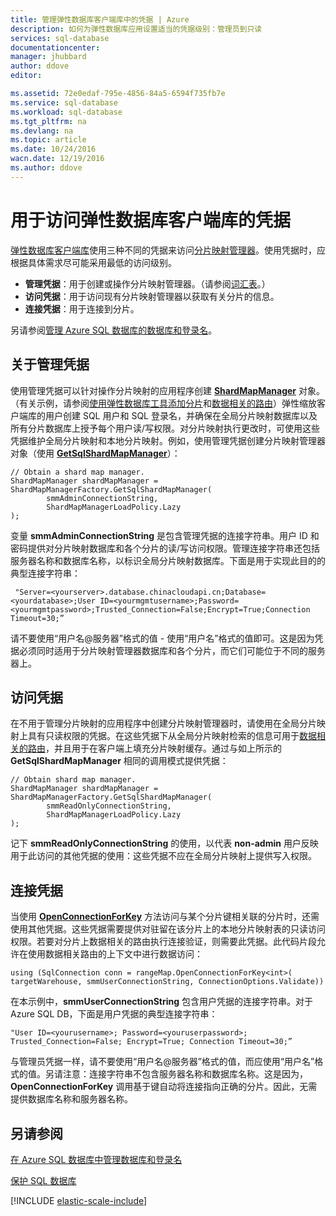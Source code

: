```yaml
---
title: 管理弹性数据库客户端库中的凭据 | Azure
description: 如何为弹性数据库应用设置适当的凭据级别：管理员到只读
services: sql-database
documentationcenter: 
manager: jhubbard
author: ddove
editor: 

ms.assetid: 72e0edaf-795e-4856-84a5-6594f735fb7e
ms.service: sql-database
ms.workload: sql-database
ms.tgt_pltfrm: na
ms.devlang: na
ms.topic: article
ms.date: 10/24/2016
wacn.date: 12/19/2016
ms.author: ddove
---
```


# 用于访问弹性数据库客户端库的凭据

[弹性数据库客户端库](http://www.nuget.org/packages/Microsoft.Azure.SqlDatabase.ElasticScale.Client)使用三种不同的凭据来访问[分片映射管理器](./sql-database-elastic-scale-shard-map-management.md)。使用凭据时，应根据具体需求尽可能采用最低的访问级别。

* **管理凭据**：用于创建或操作分片映射管理器。（请参阅[词汇表](./sql-database-elastic-scale-glossary.md)。）
* **访问凭据**：用于访问现有分片映射管理器以获取有关分片的信息。
* **连接凭据**：用于连接到分片。

另请参阅[管理 Azure SQL 数据库的数据库和登录名](./sql-database-manage-logins.md)。
 
## 关于管理凭据

使用管理凭据可以针对操作分片映射的应用程序创建 [**ShardMapManager**](https://msdn.microsoft.com/zh-cn/library/azure/microsoft.azure.sqldatabase.elasticscale.shardmanagement.shardmapmanager.aspx) 对象。（有关示例，请参阅[使用弹性数据库工具添加分片](./sql-database-elastic-scale-add-a-shard.md)和[数据相关的路由](./sql-database-elastic-scale-data-dependent-routing.md)）弹性缩放客户端库的用户创建 SQL 用户和 SQL 登录名，并确保在全局分片映射数据库以及所有分片数据库上授予每个用户读/写权限。对分片映射执行更改时，可使用这些凭据维护全局分片映射和本地分片映射。例如，使用管理凭据创建分片映射管理器对象（使用 [**GetSqlShardMapManager**](https://msdn.microsoft.com/zh-cn/library/azure/microsoft.azure.sqldatabase.elasticscale.shardmanagement.shardmapmanagerfactory.getsqlshardmapmanager.aspx)）：

	// Obtain a shard map manager. 
	ShardMapManager shardMapManager = ShardMapManagerFactory.GetSqlShardMapManager( 
	        smmAdminConnectionString, 
	        ShardMapManagerLoadPolicy.Lazy 
	); 

变量 **smmAdminConnectionString** 是包含管理凭据的连接字符串。用户 ID 和密码提供对分片映射数据库和各个分片的读/写访问权限。管理连接字符串还包括服务器名称和数据库名称，以标识全局分片映射数据库。下面是用于实现此目的的典型连接字符串：

	 "Server=<yourserver>.database.chinacloudapi.cn;Database=<yourdatabase>;User ID=<yourmgmtusername>;Password=<yourmgmtpassword>;Trusted_Connection=False;Encrypt=True;Connection Timeout=30;” 

请不要使用“用户名@服务器”格式的值 - 使用“用户名”格式的值即可。这是因为凭据必须同时适用于分片映射管理器数据库和各个分片，而它们可能位于不同的服务器上。

## 访问凭据
  
在不用于管理分片映射的应用程序中创建分片映射管理器时，请使用在全局分片映射上具有只读权限的凭据。在这些凭据下从全局分片映射检索的信息可用于[数据相关的路由](./sql-database-elastic-scale-data-dependent-routing.md)，并且用于在客户端上填充分片映射缓存。通过与如上所示的 **GetSqlShardMapManager** 相同的调用模式提供凭据：

    // Obtain shard map manager. 
    ShardMapManager shardMapManager = ShardMapManagerFactory.GetSqlShardMapManager( 
            smmReadOnlyConnectionString, 
            ShardMapManagerLoadPolicy.Lazy
    );  

记下 **smmReadOnlyConnectionString** 的使用，以代表 **non-admin** 用户反映用于此访问的其他凭据的使用：这些凭据不应在全局分片映射上提供写入权限。

## 连接凭据 

当使用 [**OpenConnectionForKey**](https://msdn.microsoft.com/zh-cn/library/azure/microsoft.azure.sqldatabase.elasticscale.shardmanagement.shardmap.openconnectionforkey.aspx) 方法访问与某个分片键相关联的分片时，还需使用其他凭据。这些凭据需要提供对驻留在该分片上的本地分片映射表的只读访问权限。若要对分片上数据相关的路由执行连接验证，则需要此凭据。此代码片段允许在使用数据相关路由的上下文中进行数据访问：
 
	using (SqlConnection conn = rangeMap.OpenConnectionForKey<int>( 
	targetWarehouse, smmUserConnectionString, ConnectionOptions.Validate)) 

在本示例中，**smmUserConnectionString** 包含用户凭据的连接字符串。对于 Azure SQL DB，下面是用户凭据的典型连接字符串：

	"User ID=<yourusername>; Password=<youruserpassword>; Trusted_Connection=False; Encrypt=True; Connection Timeout=30;”  

与管理员凭据一样，请不要使用“用户名@服务器”格式的值，而应使用“用户名”格式的值。另请注意：连接字符串不包含服务器名称和数据库名称。这是因为，**OpenConnectionForKey** 调用基于键自动将连接指向正确的分片。因此，无需提供数据库名称和服务器名称。

## 另请参阅
[在 Azure SQL 数据库中管理数据库和登录名](./sql-database-manage-logins.md)

[保护 SQL 数据库](./sql-database-security.md)

[!INCLUDE [elastic-scale-include](../../includes/elastic-scale-include.md)]
 
<!---HONumber=Mooncake_1212_2016-->